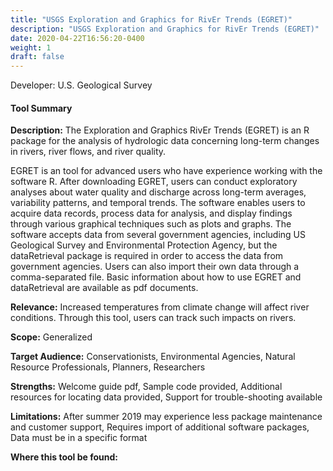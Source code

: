 ```yaml
---
title: "USGS Exploration and Graphics for RivEr Trends (EGRET)"
description: "USGS Exploration and Graphics for RivEr Trends (EGRET)"
date: 2020-04-22T16:56:20-0400
weight: 1
draft: false
---
```

Developer: U.S. Geological Survey

#### Tool Summary
**Description:** The Exploration and Graphics RivEr Trends (EGRET) is an R package for the analysis of hydrologic data concerning long-term changes in rivers, river flows, and river quality.

EGRET is an tool for advanced users who have experience working with the software R. After downloading EGRET, users can conduct exploratory analyses about water quality and discharge across long-term averages, variability patterns, and temporal trends. The software enables users to acquire data records, process data for analysis, and display findings through various graphical techniques such as plots and graphs. The software accepts data from several government agencies, including US Geological Survey and Environmental Protection Agency, but the dataRetrieval package is required in order to access the data from government agencies. Users can also import their own data through a comma-separated file. Basic information about how to use EGRET and dataRetrieval are available as pdf documents.

**Relevance:** Increased temperatures from climate change will affect river conditions. Through this tool, users can track such impacts on rivers.

**Scope:** Generalized

**Target Audience:** Conservationists, Environmental Agencies, Natural Resource Professionals, Planners, Researchers

**Strengths:** Welcome guide pdf, Sample code provided, Additional resources for locating data provided, Support for trouble-shooting available

**Limitations:** After summer 2019 may experience less package maintenance and customer support, Requires import of additional software packages, Data must be in a specific format

**Where this tool be found:** 
